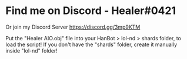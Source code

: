 # Find me on Discord - Healer#0421
Or join my Discord Server https://discord.gg/3mp9KTM


Put the "Healer AIO.obj" file into your HanBot > lol-nd > shards folder, to load the script! If you don't have the "shards" folder, create it manually inside "lol-nd" folder!
